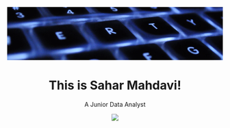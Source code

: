 <div align='center'>
<img src='./image.png' alt='image'   width=850px/>

 <h1>  This is Sahar Mahdavi!</h1>
<p>  A Junior Data Analyst</p>
<img src='https://skillicons.dev/icons?i=py,pycharm'/>
</div>

